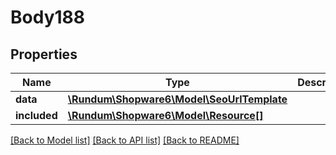 # Body188

## Properties
Name | Type | Description | Notes
------------ | ------------- | ------------- | -------------
**data** | [**\Rundum\Shopware6\Model\SeoUrlTemplate**](SeoUrlTemplate.md) |  | [optional] 
**included** | [**\Rundum\Shopware6\Model\Resource[]**](Resource.md) |  | [optional] 

[[Back to Model list]](../../README.md#documentation-for-models) [[Back to API list]](../../README.md#documentation-for-api-endpoints) [[Back to README]](../../README.md)

